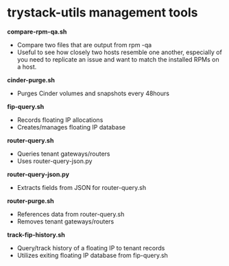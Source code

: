 
trystack-utils management tools
===============================

**compare-rpm-qa.sh**
   - Compare two files that are output from rpm -qa
   - Useful to see how closely two hosts resemble one another,
     especially of you need to replicate an issue and want to
     match the installed RPMs on a host.

**cinder-purge.sh**
   - Purges Cinder volumes and snapshots every 48hours
 
**fip-query.sh**
   - Records floating IP allocations
   - Creates/manages floating IP database

**router-query.sh**
   - Queries tenant gateways/routers
   - Uses router-query-json.py

**router-query-json.py**
   - Extracts fields from JSON for router-query.sh

**router-purge.sh**
   - References data from router-query.sh
   - Removes tenant gateways/routers

**track-fip-history.sh**
   - Query/track history of a floating IP to tenant records
   - Utilizes exiting floating IP database from fip-query.sh
